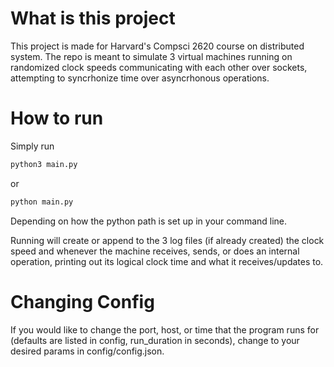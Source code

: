 # What is this project

This project is made for Harvard's Compsci 2620 course on distributed system. The repo is meant to simulate 3 virtual machines running on randomized clock speeds communicating with each other over sockets, attempting to syncrhonize time over asyncrhonous operations.

# How to run
Simply run

```bash
python3 main.py
```

or

```bash
python main.py
```

Depending on how the python path is set up in your command line.

Running will create or append to the 3 log files (if already created) the clock speed and whenever the machine receives, sends, or does an internal operation, printing out its logical clock time and what it receives/updates to.

# Changing Config

If you would like to change the port, host, or time that the program runs for (defaults are listed in config, run_duration in seconds), change to your desired params in config/config.json.